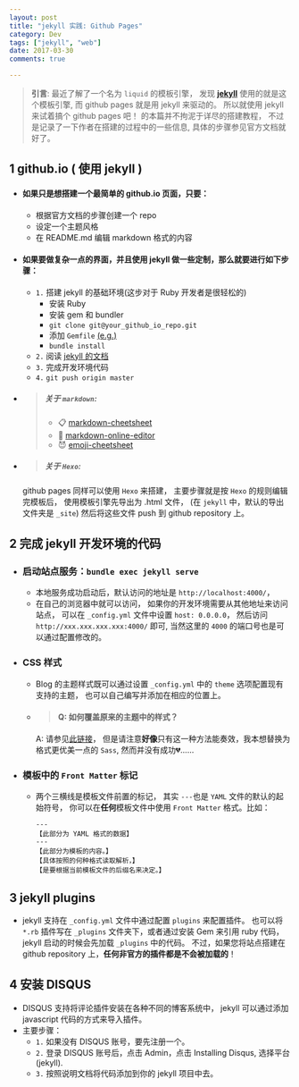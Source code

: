 ```yaml
---
layout: post
title: "jekyll 实践: Github Pages"
category: Dev
tags: ["jekyll", "web"]
date: 2017-03-30
comments: true

---
```


>**引言**:
最近了解了一个名为 `liquid` 的模板引擎，
发现 [**jekyll**](https://jekyllrb.com/) 使用的就是这个模板引擎, 而 github pages 就是用 jekyll 来驱动的。
所以就使用 jekyll 来试着搞个 github pages 吧！
的本篇并不拘泥于详尽的搭建教程，
不过是记录了一下作者在搭建的过程中的一些信息,
具体的步骤参见官方文档就好了。


## **1  github.io ( 使用 jekyll )**

- #### 如果只是想搭建一个最简单的 github.io 页面，只要：
    - 根据官方文档的步骤创建一个 repo
    - 设定一个主题风格
    - 在 README.md 编辑 markdown 格式的内容

- #### 如果要做复杂一点的界面，并且使用 jekyll 做一些定制，那么就要进行如下步骤：
    - ``1.`` 搭建 jekyll 的基础环境(这步对于 Ruby 开发者是很轻松的)
      - 安装 Ruby
      - 安装 gem 和 bundler
      - `git clone git@your_github_io_repo.git`
      - 添加 `Gemfile` [(e.g.)](https://github.com/mccg/mccg.github.io/blob/master/Gemfile)
      - `bundle install`
    - ``2.`` 阅读 [jekyll 的文档](https://jekyllrb.com/docs/home/)
    - ``3.`` 完成开发环境代码
    - ``4.`` `git push origin master`

- >##### 关于 `markdown`:
  >- :clipboard: [markdown-cheetsheet](https://github.com/adam-p/markdown-here/wiki/Markdown-Cheatsheet)
  >- :pencil: [markdown-online-editor](https://jbt.github.io/markdown-editor/)
  >- :smiling_imp:  [emoji-cheetsheet](https://www.webpagefx.com/tools/emoji-cheat-sheet/)

- >##### 关于 `Hexo`:
  github pages 同样可以使用 `Hexo` 来搭建，
  主要步骤就是按 `Hexo` 的规则编辑完模板后，
  使用模板引擎先导出为 .html 文件，
  (在 `jekyll` 中，默认的导出文件夹是 `_site`)
  然后将这些文件 push 到 github repository 上。

## **2 完成 jekyll 开发环境的代码**

- ### 启动站点服务：`bundle exec jekyll serve`
  - 本地服务成功启动后，默认访问的地址是 `http://localhost:4000/`，
  - 在自己的浏览器中就可以访问，
    如果你的开发环境需要从其他地址来访问站点，
    可以在 `_config.yml` 文件中设置 `host: 0.0.0.0`，
    然后访问 `http://xxx.xxx.xxx.xxx:4000/` 即可,
    当然这里的 `4000` 的端口号也是可以通过配置修改的。

- ### CSS 样式
  - Blog 的主题样式既可以通过设置 `_config.yml` 中的 `theme` 选项配置现有支持的主题，
    也可以自己编写并添加在相应的位置上。

  - >#### Q: 如何覆盖原来的主题中的样式？
    A: 请参见[此链接](http://stackoverflow.com/questions/41254582/overriding-css-on-github-pages-using-slate-theme)，
    但是请注意**好像**只有这一种方法能奏效，我本想替换为格式更优美一点的 `Sass`, 然而并没有成功:broken_heart:……

- ### 模板中的 `Front Matter` 标记
  - 两个三横线是模板文件前置的标记，
    其实 `---`也是 `YAML` 文件的默认的起始符号，
    你可以在**任何**模板文件中使用 `Front Matter` 格式。比如：
    ```
    ---
    【此部分为 YAML 格式的数据】
    ---
    【此部分为模板的内容。】
    【具体按照的何种格式读取解析，】
    【是要根据当前模板文件的后缀名来决定。】
    ```

## **3 jekyll plugins**

- jekyll 支持在 `_config.yml` 文件中通过配置 `plugins` 来配置插件。
  也可以将 `*.rb` 插件写在 `_plugins` 文件夹下，或者通过安装 Gem 来引用 ruby 代码，
  jekyll 启动的时候会先加载 `_plugins` 中的代码。
  不过，如果您将站点搭建在 github repository 上，**任何非官方的插件都是不会被加载的**！

## **4 安装 DISQUS**

- DISQUS 支持将评论插件安装在各种不同的博客系统中，
  jekyll 可以通过添加 javascript 代码的方式来导入插件。
- 主要步骤：
  - ``1.`` 如果没有 DISQUS 账号，要先注册一个。
  - ``2.`` 登录 DISQUS 账号后，点击 Admin，点击 Installing Disqus, 选择平台(jekyll).
  - ``3.`` 按照说明文档将代码添加到你的 jekyll 项目中去。

